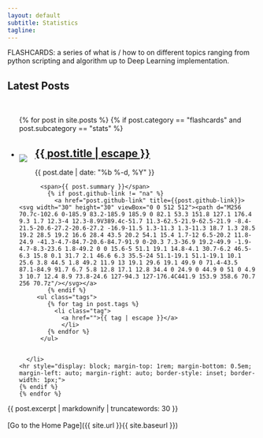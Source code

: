 ```yaml
---
layout: default
subtitle: Statistics
tagline: 
---
```


FLASHCARDS: a series of what is / how to on different topics ranging from python scripting and algorithm up to Deep Learning implementation. 

<h2>Latest Posts</h2>

<div>&nbsp;</div>

<ul class="post-list">
    {% for post in site.posts %}
    {% if post.category == "flashcards" and post.subcategory == "stats" %}
      <li>
          <p style="float: left; margin-right: 1rem"><img src="/images/post_title_imgs_thumbs/{{ post.img_post }}"></p>
          <p>
              <h2><a class="post-link" href="{{ post.url | relative_url }}" title="{{ post.title }}">{{ post.title | escape }}</a></h2>
              <span class="post-meta">{{ post.date | date: "%b %-d, %Y" }}</span>
           </p>

          <span>{{ post.summary }}</span>
            {% if post.github-link != "na" %}
              <a href="post.github-link" title={{post.github-link}}><svg width="30" height="30" viewBox="0 0 512 512"><path d="M256 70.7c-102.6 0-185.9 83.2-185.9 185.9 0 82.1 53.3 151.8 127.1 176.4 9.3 1.7 12.3-4 12.3-8.9V389.4c-51.7 11.3-62.5-21.9-62.5-21.9 -8.4-21.5-20.6-27.2-20.6-27.2 -16.9-11.5 1.3-11.3 1.3-11.3 18.7 1.3 28.5 19.2 28.5 19.2 16.6 28.4 43.5 20.2 54.1 15.4 1.7-12 6.5-20.2 11.8-24.9 -41.3-4.7-84.7-20.6-84.7-91.9 0-20.3 7.3-36.9 19.2-49.9 -1.9-4.7-8.3-23.6 1.8-49.2 0 0 15.6-5 51.1 19.1 14.8-4.1 30.7-6.2 46.5-6.3 15.8 0.1 31.7 2.1 46.6 6.3 35.5-24 51.1-19.1 51.1-19.1 10.1 25.6 3.8 44.5 1.8 49.2 11.9 13 19.1 29.6 19.1 49.9 0 71.4-43.5 87.1-84.9 91.7 6.7 5.8 12.8 17.1 12.8 34.4 0 24.9 0 44.9 0 51 0 4.9 3 10.7 12.4 8.9 73.8-24.6 127-94.3 127-176.4C441.9 153.9 358.6 70.7 256 70.7z"/></svg></a>
            {% endif %}
         <ul class="tags">
            {% for tag in post.tags %}
              <li class="tag">
                <a href="">{{ tag | escape }}</a>
                </li>
            {% endfor %}
          </ul>


      </li>
    <hr style="display: block; margin-top: 1rem; margin-bottom: 0.5em; margin-left: auto; margin-right: auto; border-style: inset; border-width: 1px;"> 
    {% endif %}
    {% endfor %}
</ul>

<span>{{ post.excerpt | markdownify | truncatewords: 30 }}</span>
<br><br>
[Go to the Home Page]({{ site.url }}{{ site.baseurl }})
